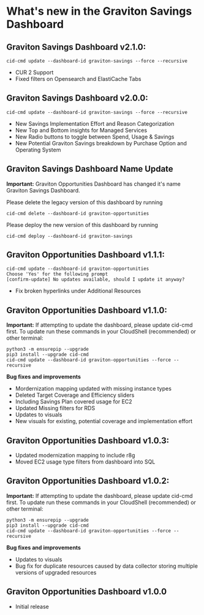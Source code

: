 # What's new in the Graviton Savings Dashboard

## Graviton Savings Dashboard v2.1.0:
```
cid-cmd update --dashboard-id graviton-savings --force --recursive
```
* CUR 2 Support
* Fixed filters on Opensearch and ElastiCache Tabs


## Graviton Savings Dashboard v2.0.0:
```
cid-cmd update --dashboard-id graviton-savings --force --recursive
```
* New Savings Implementation Effort and Reason Categorization
* New Top and Bottom insights for Managed Services
* New Radio buttons to toggle between Spend, Usage & Savings
* New Potential Graviton Savings breakdown by Purchase Option and Operating System


## Graviton Savings Dashboard Name Update ##
**Important:** Graviton Opportunities Dashboard has changed it's name Graviton Savings Dashboard.

Please delete the legacy version of this dashboard by running 
```
cid-cmd delete --dashboard-id graviton-opportunities
``` 
Please deploy the new version of this dashboard by running 
```
cid-cmd deploy --dashboard-id graviton-savings
```

## Graviton Opportunities Dashboard v1.1.1:
```
cid-cmd update --dashboard-id graviton-opportunities
Choose 'Yes' for the following prompt
[confirm-update] No updates available, should I update it anyway? 
```
* Fix broken hyperlinks under Additional Resources

## Graviton Opportunities Dashboard v1.1.0:
**Important:** If attempting to update the dashboard, please update cid-cmd first. To update run these commands in your CloudShell (recommended) or other terminal:

```
python3 -m ensurepip --upgrade
pip3 install --upgrade cid-cmd
cid-cmd update --dashboard-id graviton-opportunities --force --recursive
```
**Bug fixes and improvements**
* Mordernization mapping updated with missing instance types
* Deleted Target Coverage and Efficiency sliders
* Including Savings Plan covered usage for EC2
* Updated Missing filters for RDS
* Updates to visuals
* New visuals for existing, potential coverage and implementation effort

## Graviton Opportunities Dashboard v1.0.3:
* Updated modernization mapping to include r8g
* Moved EC2 usage type filters from dashboard into SQL

## Graviton Opportunities Dashboard v1.0.2:
**Important:** If attempting to update the dashboard, please update cid-cmd first. To update run these commands in your CloudShell (recommended) or other terminal:

```
python3 -m ensurepip --upgrade
pip3 install --upgrade cid-cmd
cid-cmd update --dashboard-id graviton-opportunities --force --recursive
```

**Bug fixes and improvements**
 * Updates to visuals
 * Bug fix for duplicate resources caused by data collector storing multiple versions of upgraded resources


## Graviton Opportunities Dashboard v1.0.0
* Initial release

